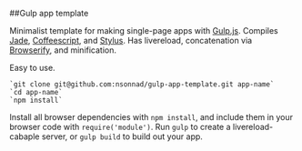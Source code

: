 ##Gulp app template

Minimalist template for making single-page apps with
[Gulp.js](http://gulpjs.com/). Compiles [Jade](http://jade-lang.com/),
[Coffeescript](http://coffeescript.org/), and
[Stylus](http://learnboost.github.io/stylus/). Has livereload, concatenation via
[Browserify](http://browserify.org/), and minification.

Easy to use.

    `git clone git@github.com:nsonnad/gulp-app-template.git app-name`
    `cd app-name`
    `npm install`

Install all browser dependencies with `npm install`, and include them in your
browser code with `require('module')`. Run `gulp` to create a livereload-cabaple
server, or `gulp build` to build out your app.
